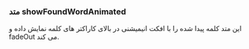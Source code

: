 ### متد showFoundWordAnimated

این متد کلمه پیدا شده را با افکت انیمیشنی در بالای کاراکتر های کلمه نمایش داده و fadeOut می کند.

